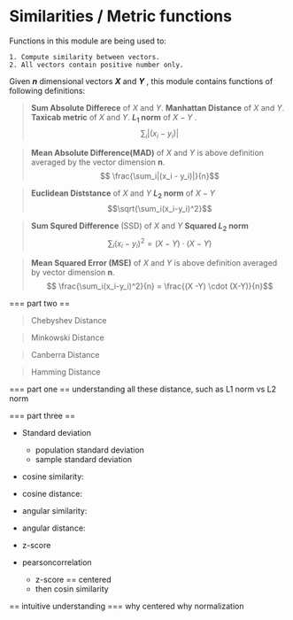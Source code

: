 # Similarities / Metric functions
Functions in this module are being used to:

    1. Compute similarity between vectors.
    2. All vectors contain positive number only.

Given **$n$** dimensional vectors **$X$** and **$Y$** , this module contains functions of following definitions:

> **Sum Absolute Differece** of  $X$ and $Y$.
> **Manhattan Distance**     of  $X$ and $Y$.
> **Taxicab metric** of          $X$ and $Y$.
> **$L_1$ norm** of $X-Y$ . 
> $$ \sum_i |(x_i-y_i)|$$

> **Mean Absolute Difference(MAD)** of $X$ and $Y$
> is above definition averaged by the vector dimension **n**.
> $$ \frac{\sum_i|(x_i - y_i)|}{n}$$


> **Euclidean Diststance**  of $X$ and $Y$
> **$L_2$ norm** of $X-Y$
> $$\sqrt{\sum_i(x_i-y_i)^2}$$

> **Sum Squred Difference** (SSD) of $X$ and $Y$
> **Squared $L_2$ norm**
> $$ \sum_i(x_i-y_i)^2 = (X-Y) \cdot (X-Y) $$

> **Mean Squared Error (MSE)** of $X$ and $Y$
> is above definition averaged by vector dimension **n**.
>  $$ \frac{\sum_i(x_i-y_i)^2}{n} = \frac{(X -Y) \cdot (X-Y)}{n}$$



=== part two ==
> Chebyshev Distance

> Minkowski Distance

> Canberra Distance

> Hamming Distance

=== part one ==
understanding all these distance, such as
L1 norm vs L2 norm

=== part three == 

- Standard deviation 
    - population standard deviation 
    - sample standard deviation

- cosine similarity:
- cosine distance:
- angular similarity:
- angular distance:

- z-score

- pearsoncorrelation 
    - z-score == centered
    - then cosin similarity

== intuitive understanding ===
why centered
why normalization


